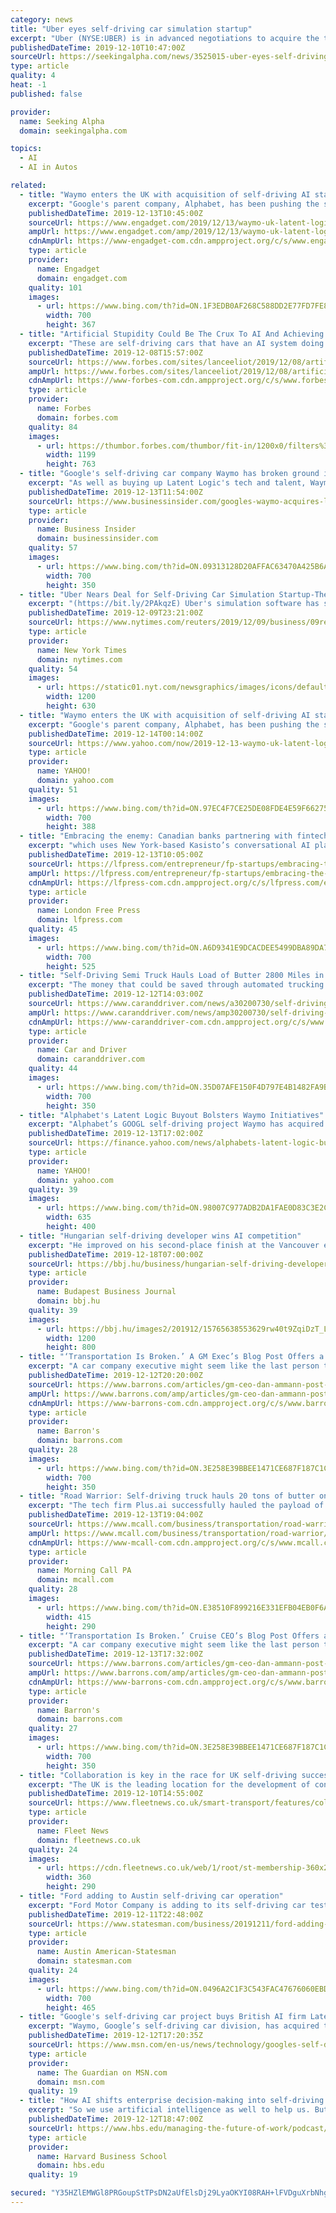 ```yaml
---
category: news
title: "Uber eyes self-driving car simulation startup"
excerpt: "Uber (NYSE:UBER) is in advanced negotiations to acquire the team behind Foresight, a startup that develops simulation software to help test self-driving car prototypes, The Information reports. The small deal, if completed, would aid Uber’s robo-taxi development efforts. Company insiders have singled out the poor state of its simulation ..."
publishedDateTime: 2019-12-10T10:47:00Z
sourceUrl: https://seekingalpha.com/news/3525015-uber-eyes-self-driving-car-simulation-startup
type: article
quality: 4
heat: -1
published: false

provider:
  name: Seeking Alpha
  domain: seekingalpha.com

topics:
  - AI
  - AI in Autos

related:
  - title: "Waymo enters the UK with acquisition of self-driving AI startup Latent Logic"
    excerpt: "Google's parent company, Alphabet, has been pushing the self-driving car industry forward through its subsidiary Waymo. To date, the company has operated primarily within the US, but a recent acquisition demonstrates its interest in expanding internationally as well. As reported by The Guardian, Waymo has bought the UK-based AI company Latent ..."
    publishedDateTime: 2019-12-13T10:45:00Z
    sourceUrl: https://www.engadget.com/2019/12/13/waymo-uk-latent-logic/
    ampUrl: https://www.engadget.com/amp/2019/12/13/waymo-uk-latent-logic/
    cdnAmpUrl: https://www-engadget-com.cdn.ampproject.org/c/s/www.engadget.com/amp/2019/12/13/waymo-uk-latent-logic/
    type: article
    provider:
      name: Engadget
      domain: engadget.com
    quality: 101
    images:
      - url: https://www.bing.com/th?id=ON.1F3EDB0AF268C588DD2E77FD7FE8041B
        width: 700
        height: 367
  - title: "Artificial Stupidity Could Be The Crux To AI And Achieving True Self-Driving Cars"
    excerpt: "These are self-driving cars that have an AI system doing the driving and there is no need ... reasoning and in no manner whatsoever has the capabilities of overall human reasoning (many refer to such AI as Artificial General Intelligence or AGI). As such, some would suggest that today’s AI is closer to the Artificial Stupidity side of things ..."
    publishedDateTime: 2019-12-08T15:57:00Z
    sourceUrl: https://www.forbes.com/sites/lanceeliot/2019/12/08/artificial-stupidity-could-be-the-crux-to-ai-and-achieving-true-self-driving-cars/
    ampUrl: https://www.forbes.com/sites/lanceeliot/2019/12/08/artificial-stupidity-could-be-the-crux-to-ai-and-achieving-true-self-driving-cars/amp/
    cdnAmpUrl: https://www-forbes-com.cdn.ampproject.org/c/s/www.forbes.com/sites/lanceeliot/2019/12/08/artificial-stupidity-could-be-the-crux-to-ai-and-achieving-true-self-driving-cars/amp/
    type: article
    provider:
      name: Forbes
      domain: forbes.com
    quality: 84
    images:
      - url: https://thumbor.forbes.com/thumbor/fit-in/1200x0/filters%3Aformat%28jpg%29/https%3A%2F%2Fspecials-images.forbesimg.com%2Fimageserve%2F970161266%2F0x0.jpg
        width: 1199
        height: 763
  - title: "Google's self-driving car company Waymo has broken ground in Europe by buying an Oxford startup"
    excerpt: "As well as buying up Latent Logic's tech and talent, Waymo announced that it is establishing its first European engineering hub."
    publishedDateTime: 2019-12-13T11:54:00Z
    sourceUrl: https://www.businessinsider.com/googles-waymo-acquires-latent-logic-expands-into-europe-2019-12
    type: article
    provider:
      name: Business Insider
      domain: businessinsider.com
    quality: 57
    images:
      - url: https://www.bing.com/th?id=ON.09313128D20AFFAC63470A425B6ADAF3
        width: 700
        height: 350
  - title: "Uber Nears Deal for Self-Driving Car Simulation Startup-The Information"
    excerpt: "(https://bit.ly/2PAkqzE) Uber's simulation software has suffered from various deficiencies and still has trouble predicting how its self-driving car prototypes will handle the real world, the report said, citing the source. An Uber spokeswoman declined to comment. Foresight did not immediately respond to Reuters request for comment."
    publishedDateTime: 2019-12-09T23:21:00Z
    sourceUrl: https://www.nytimes.com/reuters/2019/12/09/business/09reuters-foresight-m-a-uber.html
    type: article
    provider:
      name: New York Times
      domain: nytimes.com
    quality: 54
    images:
      - url: https://static01.nyt.com/newsgraphics/images/icons/defaultPromoCrop.png
        width: 1200
        height: 630
  - title: "Waymo enters the UK with acquisition of self-driving AI startup Latent Logic"
    excerpt: "Google's parent company, Alphabet, has been pushing the self-driving car industry forward through its subsidiary Waymo. To date, the company has operated primarily within the US, but a recent acquisition demonstrates its interest in expanding internationally as well. As reported by The Guardian, Waymo has bought the UK-based AI company Latent ..."
    publishedDateTime: 2019-12-14T00:14:00Z
    sourceUrl: https://www.yahoo.com/now/2019-12-13-waymo-uk-latent-logic.html
    type: article
    provider:
      name: YAHOO!
      domain: yahoo.com
    quality: 51
    images:
      - url: https://www.bing.com/th?id=ON.97EC4F7CE25DE08FDE4E59F662759648
        width: 700
        height: 388
  - title: "Embracing the enemy: Canadian banks partnering with fintech firms after once seeing them as rivals"
    excerpt: "which uses New York-based Kasisto’s conversational AI platform to integrate a chatbot into the bank’s mobile app. Examples of banks acting as “incubators” in collaboration with fintechs include CIBC’s introduction of Global Alliance Fintech Link, a portal aimed at driving client-focused innovation by facilitating collaboration between ..."
    publishedDateTime: 2019-12-13T10:05:00Z
    sourceUrl: https://lfpress.com/entrepreneur/fp-startups/embracing-the-enemy-canadian-banks-partnering-with-fintech-firms-after-once-seeing-them-as-rivals/wcm/9f6a28ea-72b3-4631-a96d-d57bd4b53034
    ampUrl: https://lfpress.com/entrepreneur/fp-startups/embracing-the-enemy-canadian-banks-partnering-with-fintech-firms-after-once-seeing-them-as-rivals/wcm/9f6a28ea-72b3-4631-a96d-d57bd4b53034/amp
    cdnAmpUrl: https://lfpress-com.cdn.ampproject.org/c/s/lfpress.com/entrepreneur/fp-startups/embracing-the-enemy-canadian-banks-partnering-with-fintech-firms-after-once-seeing-them-as-rivals/wcm/9f6a28ea-72b3-4631-a96d-d57bd4b53034/amp
    type: article
    provider:
      name: London Free Press
      domain: lfpress.com
    quality: 45
    images:
      - url: https://www.bing.com/th?id=ON.A6D9341E9DCACDEE5499DBA89DA7BCBB
        width: 700
        height: 525
  - title: "Self-Driving Semi Truck Hauls Load of Butter 2800 Miles in 3 Days"
    excerpt: "The money that could be saved through automated trucking is one of the reasons for increasing numbers of companies trying it out. Like the holiday season, self-driving technology breakthroughs can often solicit a Damn, it’s already here? reaction. And the news of a self-driving semi truck driving across the country without any disengagements ..."
    publishedDateTime: 2019-12-12T14:03:00Z
    sourceUrl: https://www.caranddriver.com/news/a30200730/self-driving-semitruck-cross-country/
    ampUrl: https://www.caranddriver.com/news/amp30200730/self-driving-semitruck-cross-country/
    cdnAmpUrl: https://www-caranddriver-com.cdn.ampproject.org/c/s/www.caranddriver.com/news/amp30200730/self-driving-semitruck-cross-country/
    type: article
    provider:
      name: Car and Driver
      domain: caranddriver.com
    quality: 44
    images:
      - url: https://www.bing.com/th?id=ON.35D07AFE150F4D797E4B1482FA9BFD22
        width: 700
        height: 350
  - title: "Alphabet's Latent Logic Buyout Bolsters Waymo Initiatives"
    excerpt: "Alphabet’s GOOGL self-driving project Waymo has acquired Latent Logic ... Given this upbeat scenario, Tesla TSLA, General Motors GM, Apple, Amazon and Baidu BIDU is also leaving no stone unturned to bolster presence in this promising market. Nevertheless, Alphabet enjoys the first mover advantage that is anticipated to provide it a ..."
    publishedDateTime: 2019-12-13T17:02:00Z
    sourceUrl: https://finance.yahoo.com/news/alphabets-latent-logic-buyout-bolsters-142202676.html
    type: article
    provider:
      name: YAHOO!
      domain: yahoo.com
    quality: 39
    images:
      - url: https://www.bing.com/th?id=ON.98007C977ADB2DA1FAE0D83C3E2CB38E
        width: 635
        height: 400
  - title: "Hungarian self-driving developer wins AI competition"
    excerpt: "He improved on his second-place finish at the Vancouver event last year. Görög’s performance highlights that Hungarian researchers are at the forefront of the development of artificial intelligence. In professional circles, Budapest has the ABC of self-driving, forbes.hu says: in addition to Aimotive, German Bosch and Continental teach the ..."
    publishedDateTime: 2019-12-18T07:00:00Z
    sourceUrl: https://bbj.hu/business/hungarian-self-driving-developer-wins-ai-competition_175874
    type: article
    provider:
      name: Budapest Business Journal
      domain: bbj.hu
    quality: 39
    images:
      - url: https://bbj.hu/images2/201912/15765638553629rw40t9ZqiDzT_L.jpg
        width: 1200
        height: 800
  - title: "‘Transportation Is Broken.’ A GM Exec’s Blog Post Offers a Glimpse Into the Future of Self-Driving Cars"
    excerpt: "A car company executive might seem like the last person to push back against the automobile’s place in society. That is unless they’re leading a car company’s self-driving unit. Indeed, Dan Ammann, CEO of General Motors ’ Cruise automation division, thinks the automobile has kept the us “living in a state of cognitive dissonance.”"
    publishedDateTime: 2019-12-12T20:20:00Z
    sourceUrl: https://www.barrons.com/articles/gm-ceo-dan-ammann-post-51576181471
    ampUrl: https://www.barrons.com/amp/articles/gm-ceo-dan-ammann-post-51576181471
    cdnAmpUrl: https://www-barrons-com.cdn.ampproject.org/c/s/www.barrons.com/amp/articles/gm-ceo-dan-ammann-post-51576181471
    type: article
    provider:
      name: Barron's
      domain: barrons.com
    quality: 28
    images:
      - url: https://www.bing.com/th?id=ON.3E258E39BBEE1471CE687F187C1C1E02
        width: 700
        height: 350
  - title: "Road Warrior: Self-driving truck hauls 20 tons of butter on cross-country trek, no regulations required"
    excerpt: "The tech firm Plus.ai successfully hauled the payload of Land O Lakes butter from Tulare, California, to Quakertown. The self-driving tractor-trailer traveled more than 2,800 miles in less than three days. The butter wasn’t alone for the ride. A human driver was behind the wheel in the event of an emergency, and a safety engineer rode shotgun ..."
    publishedDateTime: 2019-12-13T19:04:00Z
    sourceUrl: https://www.mcall.com/business/transportation/road-warrior/mc-biz-road-warrior-autonomous-truck-rules-20191213-eddmcfji5fh2tcuwpbx35gjnae-story.html
    ampUrl: https://www.mcall.com/business/transportation/road-warrior/mc-biz-road-warrior-autonomous-truck-rules-20191213-eddmcfji5fh2tcuwpbx35gjnae-story.html?outputType=amp
    cdnAmpUrl: https://www-mcall-com.cdn.ampproject.org/c/s/www.mcall.com/business/transportation/road-warrior/mc-biz-road-warrior-autonomous-truck-rules-20191213-eddmcfji5fh2tcuwpbx35gjnae-story.html?outputType=amp
    type: article
    provider:
      name: Morning Call PA
      domain: mcall.com
    quality: 28
    images:
      - url: https://www.bing.com/th?id=ON.E38510F899216E331EFB04EB0F6A7288
        width: 415
        height: 290
  - title: "‘Transportation Is Broken.’ Cruise CEO’s Blog Post Offers a Glimpse Into the Future of Self-Driving Cars"
    excerpt: "A car company executive might seem like the last person to push back against the automobile’s place in society. That is unless they’re leading a car company’s self-driving unit. Indeed, Dan Ammann, CEO of General Motors ’ Cruise automation division, thinks the automobile has kept the us “living in a state of cognitive dissonance.”"
    publishedDateTime: 2019-12-13T17:32:00Z
    sourceUrl: https://www.barrons.com/articles/gm-ceo-dan-ammann-post-51576181471
    ampUrl: https://www.barrons.com/amp/articles/gm-ceo-dan-ammann-post-51576181471
    cdnAmpUrl: https://www-barrons-com.cdn.ampproject.org/c/s/www.barrons.com/amp/articles/gm-ceo-dan-ammann-post-51576181471
    type: article
    provider:
      name: Barron's
      domain: barrons.com
    quality: 27
    images:
      - url: https://www.bing.com/th?id=ON.3E258E39BBEE1471CE687F187C1C1E02
        width: 700
        height: 350
  - title: "Collaboration is key in the race for UK self-driving success"
    excerpt: "The UK is the leading location for the development of connected and self-driving vehicles. This is thanks to an investment of almost £500 million from the Government and industry into research and development (R&D) and testing, according to a recent report from the Society of Motor Manufacturers and Traders (SMMT) and analysts Frost & Sullivan."
    publishedDateTime: 2019-12-10T14:55:00Z
    sourceUrl: https://www.fleetnews.co.uk/smart-transport/features/collaboration-is-key-in-the-race-for-uk-self-driving-success
    type: article
    provider:
      name: Fleet News
      domain: fleetnews.co.uk
    quality: 24
    images:
      - url: https://cdn.fleetnews.co.uk/web/1/root/st-membership-360x290-1.png
        width: 360
        height: 290
  - title: "Ford adding to Austin self-driving car operation"
    excerpt: "Ford Motor Company is adding to its self-driving car testing operation in Austin, saying Wednesday it has secured two pieces of real estate that will be central to the project. The Michigan-based automaker said it purchased property near Austin-Bergstrom International Airport to serve as a command center for its fleet of self-driving cars."
    publishedDateTime: 2019-12-11T22:48:00Z
    sourceUrl: https://www.statesman.com/business/20191211/ford-adding-to-austin-self-driving-car-operation
    type: article
    provider:
      name: Austin American-Statesman
      domain: statesman.com
    quality: 24
    images:
      - url: https://www.bing.com/th?id=ON.0496A2C1F3C543FAC47676060EBDA4FC
        width: 700
        height: 465
  - title: "Google's self-driving car project buys British AI firm Latent Logic"
    excerpt: "Waymo, Google’s self-driving car division, has acquired the Oxford artificial intelligence company Latent Logic for an undisclosed amount, giving Waymo its first presence in the UK. Latent Logic, a spinout company from the University of Oxford, specialises in “imitation learning”, teaching machines how to act by showing them examples of humans doing the same actions."
    publishedDateTime: 2019-12-12T17:20:35Z
    sourceUrl: https://www.msn.com/en-us/news/technology/googles-self-driving-car-project-buys-british-ai-firm-latent-logic/ar-AAK44SB
    type: article
    provider:
      name: The Guardian on MSN.com
      domain: msn.com
    quality: 19
  - title: "How AI shifts enterprise decision-making into self-driving mode"
    excerpt: "So we use artificial intelligence as well to help us. But sometimes it’s just good ol’ hard ... If I take an analogy, people look at self-driving cars, and they say, “Oh well, you need a set of sensors in the car.” No, to actually have self-driving cars running, you need to have satellites in the sky, and that’s not a small ordeal."
    publishedDateTime: 2019-12-12T18:47:00Z
    sourceUrl: https://www.hbs.edu/managing-the-future-of-work/podcast/Pages/podcast-details.aspx?episode=12354836
    type: article
    provider:
      name: Harvard Business School
      domain: hbs.edu
    quality: 19

secured: "Y35HZlEMWGl8PRGoupStTPsDN2aUfElsDj29LyaOKYI08RAH+lFVDguXrbNhgyPsDrcfvYYOQdO58GB8DOq05IRdv/roMHU1Esyo0OvfRbwrsLN/fn4/bNNSma72IdI/Ex/Y0GAm8Qa/mXWLLjq5oTKkQg3O7dJEN4/tSzTElsEifTvyRVNxTT2rapmesGs7dmLPdgWnr0HDGBcKQqqtxjuO0VHuOQPL49Wwm9ICXlN1i5GBcsFVoWVVM/7nET9vMypIgwZKDCe9eqcD9Ubu8Q==;R0X8VDuXDyI+BFqdzuD7iw=="
---
```


